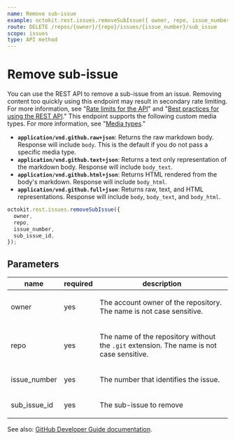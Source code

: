 ```yaml
---
name: Remove sub-issue
example: octokit.rest.issues.removeSubIssue({ owner, repo, issue_number, sub_issue_id })
route: DELETE /repos/{owner}/{repo}/issues/{issue_number}/sub_issue
scope: issues
type: API method
---
```


# Remove sub-issue

You can use the REST API to remove a sub-issue from an issue.
Removing content too quickly using this endpoint may result in secondary rate limiting.
For more information, see "[Rate limits for the API](https://docs.github.com/rest/using-the-rest-api/rate-limits-for-the-rest-api#about-secondary-rate-limits)"
and "[Best practices for using the REST API](https://docs.github.com/rest/guides/best-practices-for-using-the-rest-api)."
This endpoint supports the following custom media types. For more information, see "[Media types](https://docs.github.com/rest/using-the-rest-api/getting-started-with-the-rest-api#media-types)."

- **`application/vnd.github.raw+json`**: Returns the raw markdown body. Response will include `body`. This is the default if you do not pass a specific media type.
- **`application/vnd.github.text+json`**: Returns a text only representation of the markdown body. Response will include `body_text`.
- **`application/vnd.github.html+json`**: Returns HTML rendered from the body's markdown. Response will include `body_html`.
- **`application/vnd.github.full+json`**: Returns raw, text, and HTML representations. Response will include `body`, `body_text`, and `body_html`.

```js
octokit.rest.issues.removeSubIssue({
  owner,
  repo,
  issue_number,
  sub_issue_id,
});
```

## Parameters

<table>
  <thead>
    <tr>
      <th>name</th>
      <th>required</th>
      <th>description</th>
    </tr>
  </thead>
  <tbody>
    <tr><td>owner</td><td>yes</td><td>

The account owner of the repository. The name is not case sensitive.

</td></tr>
<tr><td>repo</td><td>yes</td><td>

The name of the repository without the `.git` extension. The name is not case sensitive.

</td></tr>
<tr><td>issue_number</td><td>yes</td><td>

The number that identifies the issue.

</td></tr>
<tr><td>sub_issue_id</td><td>yes</td><td>

The sub-issue to remove

</td></tr>
  </tbody>
</table>

See also: [GitHub Developer Guide documentation](https://docs.github.com/rest/issues/sub-issues#remove-sub-issue).
